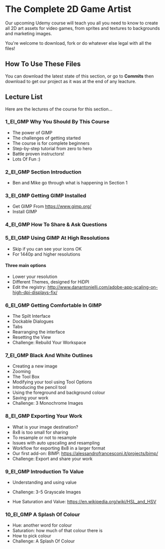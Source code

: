 # The Complete 2D Game Artist
Our upcoming Udemy course will teach you all you need to know to create all 2D art assets for video games, from sprites and textures to backgrounds and marketing images.

You're welcome to download, fork or do whatever else legal with all the files!

## How To Use These Files
You can download the latest state of this section, or go to **Commits** then download to get our project as it was at the end of any leacture.

## Lecture List
Here are the lectures of the course for this section...

### 1_EI_GMP Why You Should By This Course
+ The power of GIMP
+ The challenges of getting started
+ The course is for complete beginners
+ Step-by-step tutorial from zero to hero
+ Battle proven instructors!
+ Lots Of Fun :)

### 2_EI_GMP Section Introduction
+ Ben and Mike go through what is happening in Section 1

### 3_EI_GMP Getting GIMP Installed
+ Get GIMP From https://www.gimp.org/
+ Install GIMP

### 4_EI_GMP How To Share & Ask Questions

### 5_EI_GMP Using GIMP At High Resolutions

+ Skip if you can see your icons OK
+ For 1440p and higher resolutions
#### Three main options
+ Lower your resolution
+ Different Themes, designed for HiDPI
+ Edit the registry:
http://www.danantonielli.com/adobe-app-scaling-on-high-dpi-displays-fix/

### 6_EI_GMP Getting Comfortable In GIMP
+ The Spilt Interface
+ Dockable Dialogues
+ Tabs
+ Rearranging the interface
+ Resetting the View
+ Challenge: Rebuild Your Workspace

### 7_EI_GMP Black And White Outlines
+ Creating a new image
+ Zooming
+ The Tool Box
+ Modifying your tool using Tool Options
+ Introducing the pencil tool
+ Using the foreground and background colour
+ Saving your work
+ Challenge: 3 Monochrome Images

### 8_EI_GMP Exporting Your Work
+ What is your image destination?
+ 8x8 is too small for sharing
+ To resample or not to resample
+ Issues with auto upscaling and resampling
+ Workflow for exporting 8x8 in a larger format
+ Our first add-on: BIMP: https://alessandrofrancesconi.it/projects/bimp/
+ Challenge: Export and share your work

### 9_EI_GMP Introduction To Value
+ Understanding and using value
+ Challenge: 3-5 Grayscale Images

+ Hue Saturation and Value: https://en.wikipedia.org/wiki/HSL_and_HSV​

### 10_EI_GMP A Splash Of Colour
+ Hue: another word for colour
+ Saturation: how much of that colour there is
+ How to pick colour
+ Challenge: A Splash Of Colour
